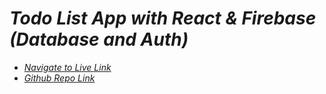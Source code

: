 # _Todo List App with React & Firebase (Database and Auth)_

* *[Navigate to Live Link](https://dev-todo-list-app.web.app/login)*
* *[Github Repo Link](https://github.com/Daniyalzakir321/dev-todo-app-react)*
